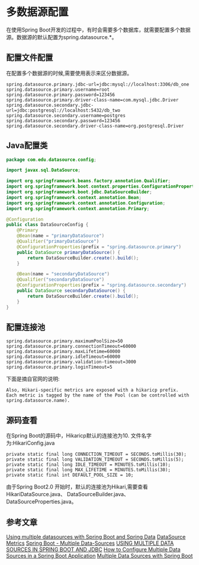 # 多数据源配置
在使用Spring Boot开发的过程中，有时会需要多个数据库，就需要配置多个数据源。数据源的默认配置为spring.datasource.*。
## 配置文件配置
在配置多个数据源的时候,需要使用表示来区分数据源。
```pom
spring.datasource.primary.jdbc-url=jdbc:mysql://localhost:3306/db_one
spring.datasource.primary.username=root
spring.datasource.primary.password=123456
spring.datasource.primary.driver-class-name=com.mysql.jdbc.Driver
spring.datasource.secondary.jdbc-url=jdbc:postgresql://localhost:5432/db_two
spring.datasource.secondary.username=postgres
spring.datasource.secondary.password=123456
spring.datasource.secondary.driver-class-name=org.postgresql.Driver
```
## Java配置类
```java
package com.edu.datasource.config;

import javax.sql.DataSource;

import org.springframework.beans.factory.annotation.Qualifier;
import org.springframework.boot.context.properties.ConfigurationProperties;
import org.springframework.boot.jdbc.DataSourceBuilder;
import org.springframework.context.annotation.Bean;
import org.springframework.context.annotation.Configuration;
import org.springframework.context.annotation.Primary;

@Configuration
public class DataSourceConfig {
	@Primary
	@Bean(name = "primaryDataSource")
	@Qualifier("primaryDataSource")
	@ConfigurationProperties(prefix = "spring.datasource.primary")
	public DataSource primaryDataSource() {
		return DataSourceBuilder.create().build();
	}

	@Bean(name = "secondaryDataSource")
	@Qualifier("secondaryDataSource")
	@ConfigurationProperties(prefix = "spring.datasource.secondary")
	public DataSource secondaryDataSource() {
		return DataSourceBuilder.create().build();
	}
}
```
## 配置连接池
```pom
spring.datasource.primary.maximumPoolSize=50
spring.datasource.primary.connectionTimeout=60000
spring.datasource.primary.maxLifetime=60000
spring.datasource.primary.idleTimeout=60000
spring.datasource.primary.validation-timeout=3000
spring.datasource.primary.loginTimeout=5
```
下面是摘自官网的说明:
```
Also, Hikari-specific metrics are exposed with a hikaricp prefix.
Each metric is tagged by the name of the Pool (can be controlled with spring.datasource.name).
```

## 源码查看
在Spring Boot的源码中，Hikaricp默认的连接池为10. 文件名字为:HikariConfig.java
```
private static final long CONNECTION_TIMEOUT = SECONDS.toMillis(30);
private static final long VALIDATION_TIMEOUT = SECONDS.toMillis(5);
private static final long IDLE_TIMEOUT = MINUTES.toMillis(10);
private static final long MAX_LIFETIME = MINUTES.toMillis(30);
private static final int DEFAULT_POOL_SIZE = 10;
```
由于Spring Boot2.0 开始时，默认的连接池为Hikari,需要查看 HikariDataSource.java、
DataSourceBuilder.java、DataSourceProperties.java。

## 参考文章
[Using multiple datasources with Spring Boot and Spring Data](https://medium.com/@joeclever/using-multiple-datasources-with-spring-boot-and-spring-data-6430b00c02e7)
[DataSource Metrics](https://docs.spring.io/spring-boot/docs/2.0.1.RELEASE/reference/htmlsingle/#production-ready-metrics-jdbc)
[Spring Boot - Multiple Data-Sources](https://blog.andresteingress.com/2017/10/13/spring-boot-data-sources.html)
[USING MULTIPLE DATA SOURCES IN SPRING BOOT AND JDBC](https://thecodingjourney.com/using-multiple-data-sources-in-spring-boot-and-jdbc/)
[How to Configure Multiple Data Sources in a Spring Boot Application](https://springframework.guru/how-to-configure-multiple-data-sources-in-a-spring-boot-application/)
[Multiple Data Sources with Spring Boot](https://www.javadevjournal.com/spring-boot/multiple-data-sources-with-spring-boot/)
